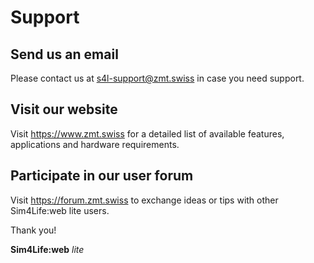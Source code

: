 # Support

## Send us an email

Please contact us at [s4l-support@zmt.swiss](mailto:s4l-support@zmt.swiss) in case you need support.

## Visit our website

Visit https://www.zmt.swiss for a detailed list of available features, applications and hardware requirements.

## Participate in our user forum

Visit https://forum.zmt.swiss to exchange ideas or tips with other Sim4Life:web lite users.

Thank you!

**Sim4Life:web** *lite*     